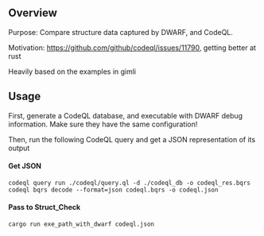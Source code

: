 ## Overview

Purpose: Compare structure data captured by DWARF, and CodeQL.

Motivation: https://github.com/github/codeql/issues/11790, getting better at rust

Heavily based on the examples in gimli

## Usage

First, generate a CodeQL database, and executable with DWARF debug information.
Make sure they have the same configuration!

Then, run the following CodeQL query and get a JSON representation of its output

#### Get JSON
```
codeql query run ./codeql/query.ql -d ./codeql_db -o codeql_res.bqrs
codeql bqrs decode --format=json codeql.bqrs -o codeql.json 
```

#### Pass to Struct_Check
```
cargo run exe_path_with_dwarf codeql.json
```
